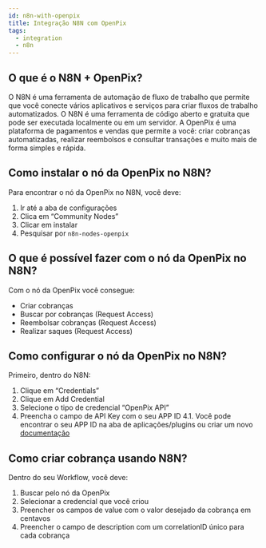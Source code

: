 ```yaml
---
id: n8n-with-openpix
title: Integração N8N com OpenPix
tags:
  - integration
  - n8n
---
```


## O que é o N8N + OpenPix?

O N8N é uma ferramenta de automação de fluxo de trabalho que permite que você conecte vários aplicativos e serviços para criar fluxos de trabalho automatizados. O N8N é uma ferramenta de código aberto e gratuita que pode ser executada localmente ou em um servidor.
A OpenPix é uma plataforma de pagamentos e vendas que permite a você: criar cobranças automatizadas, realizar reembolsos e consultar transações e muito mais de forma simples e rápida.

## Como instalar o nó da OpenPix no N8N?

Para encontrar o nó da OpenPix no N8N, você deve:

1. Ir até a aba de configurações
2. Clica em “Community Nodes”
3. Clicar em instalar
4. Pesquisar por `n8n-nodes-openpix`

## O que é possível fazer com o nó da OpenPix no N8N?

Com o nó da OpenPix você consegue:

- Criar cobranças
- Buscar por cobranças (Request Access)
- Reembolsar cobranças (Request Access)
- Realizar saques (Request Access)

## Como configurar o nó da OpenPix no N8N?

Primeiro, dentro do N8N:

1. Clique em “Credentials”
2. Clique em Add Credential
3. Selecione o tipo de credencial “OpenPix API”
4. Preencha o campo de API Key com o seu APP ID
   4.1. Você pode encontrar o seu APP ID na aba de aplicações/plugins ou criar um novo [documentação](../apis/api-getting-started)

## Como criar cobrança usando N8N?

Dentro do seu Workflow, você deve:

1. Buscar pelo nó da OpenPix
2. Selecionar a credencial que você criou
3. Preencher os campos de value com o valor desejado da cobrança em centavos
4. Preencher o campo de description com um correlationID único para cada cobrança
